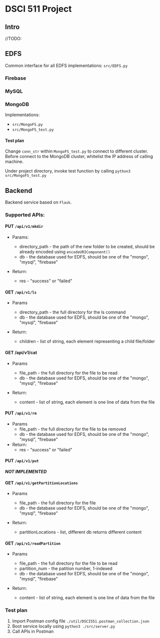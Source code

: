 # DSCI 511 Project

## Intro

//TODO:











## EDFS

Common interface for all EDFS implementations: `src/EDFS.py`

### Firebase





### MySQL



### MongoDB

Implementations:

- `src/MongoFS.py`
- `src/MongoFS_test.py`



#### Test plan

Change `conn_str` within `MongoFS_test.py` to connect to different cluster. Before connect to the MongoDB cluster, whitelist the IP address of calling machine.

Under project directory, invoke test function by calling `python3 src/MongoFS_test.py`









## Backend

Backend service based on `Flask`.



### Supported APIs:



#### PUT `/api/v1/mkdir`

- Params:

  - directory_path - the path of the new folder to be created, should be already encoded using `encodeURIComponent()`
  - db - the database used for EDFS, should be one of the "mongo", "mysql", "firebase"
- Return:
  - res - "success" or "failed"



#### GET `/api/v1/ls`

- Params
  - directory_path - the full directory for the ls command
  - db - the database used for EDFS, should be one of the "mongo", "mysql", "firebase"

- Return:
  - children - list of string, each element representing a child file/folder



#### GET /api/v1/cat

- Params
  - file_path - the full directory for the file to be read
  - db - the database used for EDFS, should be one of the "mongo", "mysql", "firebase"

- Return:
  - content - list of string, each element is one line of data from the file



#### PUT `/api/v1/rm`

- Params
  - file_path - the full directory for the file to be removed
  - db - the database used for EDFS, should be one of the "mongo", "mysql", "firebase"
- Return:
  - res - "success" or "failed"



#### PUT `/api/v1/put`

***NOT IMPLEMENTED***



#### GET `/api/v1/getPartitionLocations`

- Params
  - file_path - the full directory for the file
  - db - the database used for EDFS, should be one of the "mongo", "mysql", "firebase"

- Return:
  - partitionLocations - list, different db returns different content



#### GET `/api/v1/readPartition`

- Params
  - file_path - the full directory for the file to be read
  - partition_num - the patition number, 1-indexed
  - db - the database used for EDFS, should be one of the "mongo", "mysql", "firebase"

- Return:
  - content - list of string, each element is one line of data from the file

### Test plan

1. Import Postman config file `./util/DSCI551.postman_collection.json`
2. Boot service locally using `python3 ./src/server.py`
3. Call APIs in Postman

